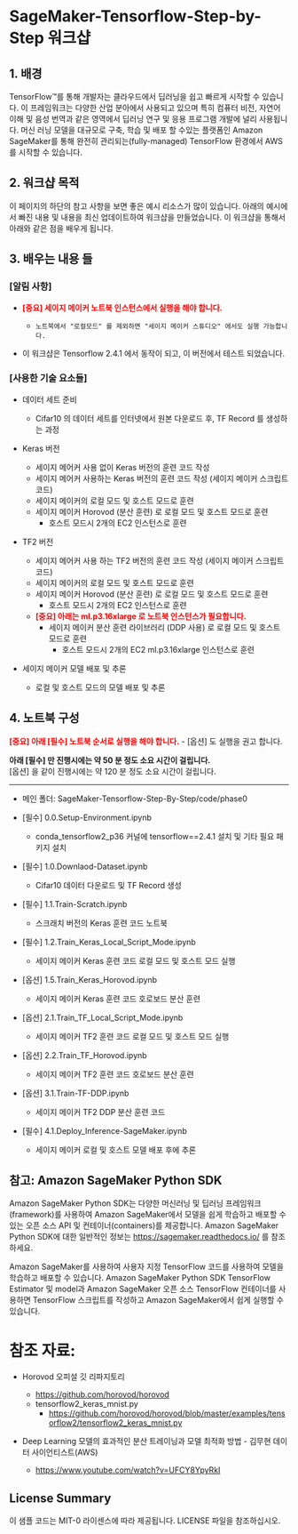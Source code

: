 # SageMaker-Tensorflow-Step-by-Step 워크샵


## 1. 배경

TensorFlow™를 통해 개발자는 클라우드에서 딥러닝을 쉽고 빠르게 시작할 수 있습니다.
이 프레임워크는 다양한 산업 분아에서 사용되고 있으며 특히 컴퓨터 비전, 자연어 이해 및 음성 번역과 같은 영역에서 딥러닝 연구 및 응용 프로그램 개발에 널리 사용됩니다.
머신 러닝 모델을 대규모로 구축, 학습 및 배포 할 수있는 플랫폼인 Amazon SageMaker를 통해 완전히 관리되는(fully-managed) TensorFlow 환경에서 AWS를 시작할 수 있습니다.

## 2. 워크샵 목적

이 페이지의 하단의 참고 사항을 보면 좋은 예시 리소스가 많이 있습니다. 아래의 예시에서 빠진 내용 및 내용을 최신 업데이트하여 워크샵을 만들었습니다. 이 워크샵을 통해서 아래와 같은 점을 배우게 됩니다.

## 3. 배우는 내용 들

### [알림 사항]
- **<font color="red">[중요] 세이지 메이커 노트북 인스턴스에서 실행을 해야 합니다.</font>**
    - `노트북에서 "로컬모드" 를 제외하면 "세이지 메이커 스튜디오" 에서도 실행 가능합니다.`
    
    
- 이 워크샵은 Tensorflow 2.4.1 에서 동작이 되고, 이 버전에서 테스트 되었습니다. 

### [사용한 기술 요소들]
- 데이터 세트 준비
    - Cifar10 의 데이터 세트를 인터넷에서 원본 다운로드 후, TF Record 를 생성하는 과정


- Keras 버전
    - 세이지 메어커 사용 없이 Keras 버전의 훈련 코드 작성
    - 세이지 메어커 사용하는 Keras 버전의 훈련 코드 작성 (세이지 메이커 스크립트 코드)
    - 세이지 메이커의 로컬 모드 및 호스트 모드로 훈련
    - 세이지 메이커 Horovod (분산 훈련) 로 로컬 모드 및 호스트 모드로 훈련  
        - 호스트 모드시 2개의 EC2 인스턴스로 훈련


- TF2 버전
    - 세이지 메어커 사용 하는 TF2 버전의 훈련 코드 작성 (세이지 메이커 스크립트 코드)
    - 세이지 메이커의 로컬 모드 및 호스트 모드로 훈련
    - 세이지 메이커 Horovod (분산 훈련) 로 로컬 모드 및 호스트 모드로 훈련  
        - 호스트 모드시 2개의 EC2 인스턴스로 훈련
    - **<font color="red">[중요] 아래는 ml.p3.16xlarge 로 노트북 인스턴스가 필요합니다.</font>**
       - 세이지 메이커 분산 훈련 라이브러리 (DDP 사용) 로 로컬 모드 및 호스트 모드로 훈련  
           - 호스트 모드시 2개의 EC2 ml.p3.16xlarge 인스턴스로 훈련


- 세이지 메이커 모델 배포 및 추론
    - 로컬 및 호스트 모드의 모델 배포 및 추론
    
## 4. 노트북 구성

**<font color="red">[중요] 아래 [필수] 노트북 순서로 실행을 해야 합니다.</font>**
    - [옵션] 도 실행을 권고 합니다.
    
**아래 [필수] 만 진행시에는 약 50 분 정도 소요 시간이 걸립니다.** <br>
[옵션] 을 같이 진행시에는 약 120 분 정도 소요 시간이 걸립니다.

---
    
- 메인 폴더: SageMaker-Tensorflow-Step-By-Step/code/phase0


- [필수] 0.0.Setup-Environment.ipynb 
    - conda_tensorflow2_p36 커널에 tensorflow==2.4.1 설치 및 기타 필요 패키지 설치


- [필수] 1.0.Downlaod-Dataset.ipynb
    - Cifar10 데이터 다운로드 및 TF Record 생성


- [필수] 1.1.Train-Scratch.ipynb
    - 스크래치 버전의 Keras 훈련 코드 노트북


- [필수] 1.2.Train_Keras_Local_Script_Mode.ipynb    
    - 세이지 메이커 Keras 훈련 코드 로컬 모드 및 호스트 모드 실행


- [옵션] 1.5.Train_Keras_Horovod.ipynb    
    - 세이지 메이커 Keras 훈련 코드 호로보드 분산 훈련


- [옵션] 2.1.Train_TF_Local_Script_Mode.ipynb    
    - 세이지 메이커 TF2 훈련 코드 로컬 모드 및 호스트 모드 실행


- [옵션] 2.2.Train_TF_Horovod.ipynb
    - 세이지 메이커 TF2 훈련 코드 호로보드 분산 훈련


- [옵션] 3.1.Train-TF-DDP.ipynb    
    - 세이지 메이커 TF2 DDP 분산 훈련 코드


- [필수] 4.1.Deploy_Inference-SageMaker.ipynb
    - 세이지 메이커 로컬 및 호스트 모델 배포 후에 추론


## 참고: Amazon SageMaker Python SDK

Amazon SageMaker Python SDK는 다양한 머신러닝 및 딥러닝 프레임워크(framework)를 사용하여 Amazon SageMaker에서 모델을 쉽게 학습하고 배포할 수 있는 오픈 소스 API 및 컨테이너(containers)를 제공합니다. Amazon SageMaker Python SDK에 대한 일반적인 정보는 https://sagemaker.readthedocs.io/ 를 참조하세요.

Amazon SageMaker를 사용하여 사용자 지정 TensorFlow 코드를 사용하여 모델을 학습하고 배포할 수 있습니다. Amazon SageMaker Python SDK TensorFlow Estimator 및 model과 Amazon SageMaker 오픈 소스 TensorFlow 컨테이너를 사용하면 TensorFlow 스크립트를 작성하고 Amazon SageMaker에서 쉽게 실행할 수 있습니다.




# 참조 자료:

- Horovod 오피설 깃 리파지토리
    - https://github.com/horovod/horovod
    - tensorflow2_keras_mnist.py
        - https://github.com/horovod/horovod/blob/master/examples/tensorflow2/tensorflow2_keras_mnist.py


- Deep Learning 모델의 효과적인 분산 트레이닝과 모델 최적화 방법 - 김무현 데이터 사이언티스트(AWS)
    - https://www.youtube.com/watch?v=UFCY8YpyRkI
    

## License Summary

이 샘플 코드는 MIT-0 라이센스에 따라 제공됩니다. LICENSE 파일을 참조하십시오.


